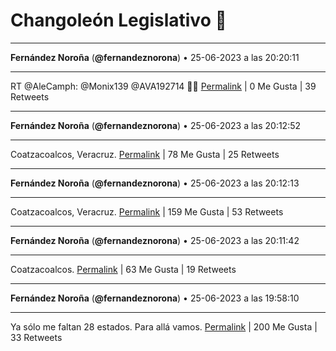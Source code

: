 # Changoleón Legislativo 🙈
*****
**Fernández Noroña** (**@fernandeznorona**) • 25-06-2023 a las 20:20:11
*****
RT @AleCamph: @Monix139 @AVA192714 🥰🤗
[Permalink](https://twitter.com/fernandeznorona/status/1673184354678329355) | 0 Me Gusta | 39 Retweets
*****
**Fernández Noroña** (**@fernandeznorona**) • 25-06-2023 a las 20:12:52
*****
Coatzacoalcos, Veracruz.
[Permalink](https://twitter.com/fernandeznorona/status/1673182514444374016) | 78 Me Gusta | 25 Retweets
*****
**Fernández Noroña** (**@fernandeznorona**) • 25-06-2023 a las 20:12:13
*****
Coatzacoalcos, Veracruz.
[Permalink](https://twitter.com/fernandeznorona/status/1673182351252406274) | 159 Me Gusta | 53 Retweets
*****
**Fernández Noroña** (**@fernandeznorona**) • 25-06-2023 a las 20:11:42
*****
Coatzacoalcos.
[Permalink](https://twitter.com/fernandeznorona/status/1673182221195415552) | 63 Me Gusta | 19 Retweets
*****
**Fernández Noroña** (**@fernandeznorona**) • 25-06-2023 a las 19:58:10
*****
Ya sólo me faltan 28 estados. Para allá vamos.
[Permalink](https://twitter.com/fernandeznorona/status/1673178815122612224) | 200 Me Gusta | 33 Retweets